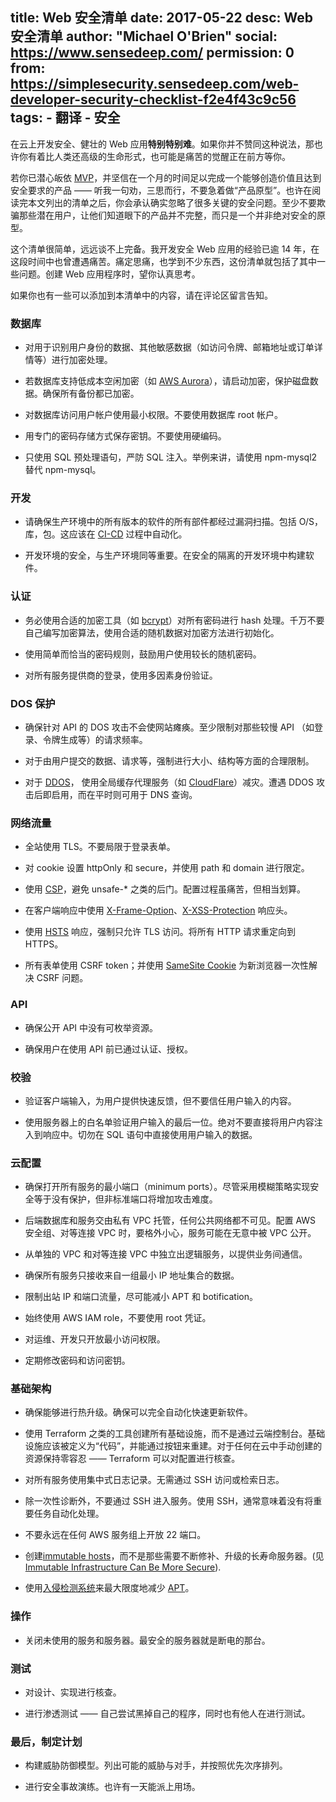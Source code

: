title: Web 安全清单
date: 2017-05-22
desc: Web 安全清单
author: "Michael O'Brien"
social: https://www.sensedeep.com/
permission: 0
from: https://simplesecurity.sensedeep.com/web-developer-security-checklist-f2e4f43c9c56
tags: 
    - 翻译
    - 安全
---

在云上开发安全、健壮的 Web 应用**特别特别难**。如果你并不赞同这种说法，那也许你有着比人类还高级的生命形式，也可能是痛苦的觉醒正在前方等你。

若你已潜心皈依 [MVP](https://en.wikipedia.org/wiki/Minimum_viable_product)，并坚信在一个月的时间足以完成一个能够创造价值且达到安全要求的产品 —— 听我一句劝，三思而行，不要急着做“产品原型”。也许在阅读完本文列出的清单之后，你会承认确实忽略了很多关键的安全问题。至少不要欺骗那些潜在用户，让他们知道眼下的产品并不完整，而只是一个并非绝对安全的原型。

这个清单很简单，远远谈不上完备。我开发安全 Web 应用的经验已逾 14 年，在这段时间中也曾遭遇痛苦。痛定思痛，也学到不少东西，这份清单就包括了其中一些问题。创建 Web 应用程序时，望你认真思考。

如果你也有一些可以添加到本清单中的内容，请在评论区留言告知。

### 数据库

*   对用于识别用户身份的数据、其他敏感数据（如访问令牌、邮箱地址或订单详情等）进行加密处理。

*   若数据库支持低成本空闲加密（如 [AWS Aurora](https://aws.amazon.com/about-aws/whats-new/2015/12/amazon-aurora-now-supports-encryption-at-rest/)），请启动加密，保护磁盘数据。确保所有备份都已加密。

*   对数据库访问用户帐户使用最小权限。不要使用数据库 root 帐户。

*   用专门的密码存储方式保存密钥。不要使用硬编码。

*   只使用 SQL 预处理语句，严防 SQL 注入。举例来讲，请使用 npm-mysql2 替代 npm-mysql。

### 开发

*   请确保生产环境中的所有版本的软件的所有部件都经过漏洞扫描。包括 O/S，库，包。这应该在 [CI-CD](https://en.wikipedia.org/wiki/CI/CD) 过程中自动化。

*   开发环境的安全，与生产环境同等重要。在安全的隔离的开发环境中构建软件。

### 认证

*   务必使用合适的加密工具（如 [bcrypt](https://en.wikipedia.org/wiki/Bcrypt)）对所有密码进行 hash 处理。千万不要自己编写加密算法，使用合适的随机数据对加密方法进行初始化。

*   使用简单而恰当的密码规则，鼓励用户使用较长的随机密码。

*   对所有服务提供商的登录，使用多因素身份验证。

### DOS 保护

*   确保针对 API 的 DOS 攻击不会使网站瘫痪。至少限制对那些较慢 API （如登录、令牌生成等）的请求频率。

*   对于由用户提交的数据、请求等，强制进行大小、结构等方面的合理限制。

*   对于 [DDOS](https://en.wikipedia.org/wiki/Denial-of-service_attack)， 使用全局缓存代理服务（如 [CloudFlare](https://www.cloudflare.com/)）减灾。遭遇 DDOS 攻击后即启用，而在平时则可用于 DNS 查询。

### 网络流量

*   全站使用 TLS。不要局限于登录表单。

*   对 cookie 设置 httpOnly 和 secure，并使用 path 和 domain 进行限定。

*   使用 [CSP](https://en.wikipedia.org/wiki/Content_Security_Policy)，避免 unsafe-* 之类的后门。配置过程虽痛苦，但相当划算。

*   在客户端响应中使用 [X-Frame-Option](https://developer.mozilla.org/zh-CN/docs/Web/HTTP/X-Frame-Options)、[X-XSS-Protection](https://developer.mozilla.org/zh-CN/docs/Web/HTTP/Headers/X-XSS-Protection) 响应头。

*   使用 [HSTS](https://imququ.com/post/sth-about-switch-to-https.html#toc-2-1) 响应，强制只允许 TLS 访问。将所有 HTTP 请求重定向到 HTTPS。

*   所有表单使用 CSRF token；并使用 [SameSite Cookie](https://scotthelme.co.uk/csrf-is-dead/) 为新浏览器一次性解决 CSRF 问题。

### API

*   确保公开 API 中没有可枚举资源。

*   确保用户在使用 API 前已通过认证、授权。

### 校验

*   验证客户端输入，为用户提供快速反馈，但不要信任用户输入的内容。

*   使用服务器上的白名单验证用户输入的最后一位。绝对不要直接将用户内容注入到响应中。切勿在 SQL 语句中直接使用用户输入的数据。

### 云配置

*   确保打开所有服务的最小端口（minimum ports）。尽管采用模糊策略实现安全等于没有保护，但非标准端口将增加攻击难度。

*   后端数据库和服务交由私有 VPC 托管，任何公共网络都不可见。配置 AWS 安全组、对等连接 VPC 时，要格外小心，服务可能在无意中被 VPC 公开。

*   从单独的 VPC 和对等连接 VPC 中独立出逻辑服务，以提供业务间通信。

*   确保所有服务只接收来自一组最小 IP 地址集合的数据。

*   限制出站 IP 和端口流量，尽可能减小 APT 和 botification。

*   始终使用 AWS IAM role，不要使用 root 凭证。

*   对运维、开发只开放最小访问权限。

*   定期修改密码和访问密钥。

### 基础架构

*   确保能够进行热升级。确保可以完全自动化快速更新软件。

*   使用 Terraform 之类的工具创建所有基础设施，而不是通过云端控制台。基础设施应该被定义为“代码”，并能通过按钮来重建。对于任何在云中手动创建的资源保持零容忍 —— Terraform 可以对配置进行核查。

*   对所有服务使用集中式日志记录。无需通过 SSH 访问或检索日志。

*   除一次性诊断外，不要通过 SSH 进入服务。使用 SSH，通常意味着没有将重要任务自动化处理。

*   不要永远在任何 AWS 服务组上开放 22 端口。

*   创建[immutable hosts](http://chadfowler.com/2013/06/23/immutable-deployments.html)，而不是那些需要不断修补、升级的长寿命服务器。(见[Immutable Infrastructure Can Be More Secure](https://simplesecurity.sensedeep.com/immutable-infrastructure-can-be-dramatically-more-secure-238f297eca49)).

*   使用[入侵检测系统](https://en.wikipedia.org/wiki/Intrusion_detection_system)来最大限度地减少 [APT](https://en.wikipedia.org/wiki/Advanced_persistent_threat)。

### 操作

*   关闭未使用的服务和服务器。最安全的服务器就是断电的那台。

### 测试

*   对设计、实现进行核查。

*   进行渗透测试 —— 自己尝试黑掉自己的程序，同时也有他人在进行测试。

### 最后，制定计划

*   构建威胁防御模型。列出可能的威胁与对手，并按照优先次序排列。

*   进行安全事故演练。也许有一天能派上用场。
